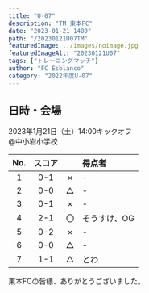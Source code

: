```yaml
---
title: "U-07"
description: "TM 東本FC"
date: "2023-01-21 1400"
path: "/20230121U07TM"
featuredImage: ../images/noimage.jpg
featuredImageAlt: "20230121U07"
tags: ["トレーニングマッチ"]
author: "FC Esblanco"
category: "2022年度U-07"
---
```


## 日時・会場

2023年1月21日（土）14:00キックオフ<br>
@中小岩小学校

| No.| スコア |   | 得点者  |
|:--:|:------:|:-:|:--------|
| 1  | 0-1 | × |-|
| 2  | 0-0 | △ |-|
| 3  | 0-1 | × |-|
| 4  | 2-1 | 〇 |そうすけ、OG|
| 5  | 0-2 | × |-|
| 6  | 0-0 | △ |-|
| 7  | 1-1 | △ |とわ|


東本FCの皆様、ありがとうございました。